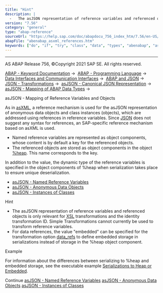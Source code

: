 ```yaml
---
title: "Hint"
description: |
  -   The asJSON representation of reference variables and referenced objects is only relevant for XSL(https://help.sap.com/doc/abapdocu_756_index_htm/7.56/en-US/abenid_trafo_glosry.htm 'Glossary Entry') transformations and the identity transformation ID. Simple Transformations cannot currently be u
version: "7.56"
category: "general"
type: "abap-reference"
sourceUrl: "https://help.sap.com/doc/abapdocu_756_index_htm/7.56/en-US/abenabap_asxml_references.htm"
abapFile: "abenabap_asxml_references.htm"
keywords: ["do", "if", "try", "class", "data", "types", "abenabap", "asxml", "references"]
---
```


* * *

AS ABAP Release 756, ©Copyright 2021 SAP SE. All rights reserved.

[ABAP - Keyword Documentation](https://help.sap.com/doc/abapdocu_756_index_htm/7.56/en-US/abenabap.htm) →  [ABAP - Programming Language](https://help.sap.com/doc/abapdocu_756_index_htm/7.56/en-US/abenabap_reference.htm) →  [Data Interfaces and Communication Interfaces](https://help.sap.com/doc/abapdocu_756_index_htm/7.56/en-US/abenabap_data_communication.htm) →  [ABAP and JSON](https://help.sap.com/doc/abapdocu_756_index_htm/7.56/en-US/abenabap_json.htm) →  [JSON - Transformations](https://help.sap.com/doc/abapdocu_756_index_htm/7.56/en-US/abenabap_json_trafos.htm) →  [asJSON - Canonical JSON Representation](https://help.sap.com/doc/abapdocu_756_index_htm/7.56/en-US/abenabap_asjson.htm) →  [asJSON - Mapping of ABAP Data Types](https://help.sap.com/doc/abapdocu_756_index_htm/7.56/en-US/abenabap_asjson_abap_types.htm) → 

asJSON - Mapping of Reference Variables and Objects

As in [asXML](https://help.sap.com/doc/abapdocu_756_index_htm/7.56/en-US/abenabap_xslt_asxml_references.htm), a reference mechanism is used for the asJSON representation of anonymous data objects and class instances (objects), which are addressed using references in reference variables. Since [JSON](https://help.sap.com/doc/abapdocu_756_index_htm/7.56/en-US/abenjson_oview.htm) does not suggest any syntax for references, an SAP-specific reference mechanism based on asXML is used.

-   Named reference variables are represented as object components, whose content is by default a key for the referenced objects.
-   The referenced objects are stored as object components in the object [%heap](https://help.sap.com/doc/abapdocu_756_index_htm/7.56/en-US/abenabap_asjson_general.htm). This name corresponds to the key.

In addition to the value, the dynamic type of the reference variables is specified in the object components of %heap when serialization takes place to ensure unique deserialization.

-   [asJSON - Named Reference Variables](https://help.sap.com/doc/abapdocu_756_index_htm/7.56/en-US/abenabap_asjson_reference_var.htm)
-   [asJSON - Anonymous Data Objects](https://help.sap.com/doc/abapdocu_756_index_htm/7.56/en-US/abenabap_asjson_anonym_do.htm)
-   [asJSON - Instances of Classes](https://help.sap.com/doc/abapdocu_756_index_htm/7.56/en-US/abenabap_asjson_class_instances.htm)

Hint

-   The asJSON representation of reference variables and referenced objects is only relevant for [XSL](https://help.sap.com/doc/abapdocu_756_index_htm/7.56/en-US/abenid_trafo_glosry.htm "Glossary Entry") transformations and the identity transformation ID. Simple Transformations cannot currently be used to transform reference variables.
-   For data references, the value "embedded" can be specified for the transformation option [data\_refs](https://help.sap.com/doc/abapdocu_756_index_htm/7.56/en-US/abapcall_transformation_options.htm) to define embedded storage in serializations instead of storage in the %heap object component.

Example

For information about the differences between serializing to %heap and embedded storage, see the executable example [Serializations to Heap or Embedded](https://help.sap.com/doc/abapdocu_756_index_htm/7.56/en-US/abenserialize_ref_heap_embed_abexa.htm).

Continue
[asJSON - Named Reference Variables](https://help.sap.com/doc/abapdocu_756_index_htm/7.56/en-US/abenabap_asjson_reference_var.htm)
[asJSON - Anonymous Data Objects](https://help.sap.com/doc/abapdocu_756_index_htm/7.56/en-US/abenabap_asjson_anonym_do.htm)
[asJSON - Instances of Classes](https://help.sap.com/doc/abapdocu_756_index_htm/7.56/en-US/abenabap_asjson_class_instances.htm)